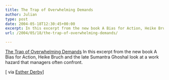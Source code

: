 ```yaml
---
title: The Trap of Overwhelming Demands
author: Julian
type: post
date: 2004-05-18T12:30:45+00:00
excerpt: In this excerpt from the new book A Bias for Action, Heike Bruch and the late Sumantra Ghoshal look at a work hazard that managers often confront.
url: /2004/05/18/the-trap-of-overwhelming-demands/

---
```

[The Trap of Overwhelming Demands][1] In this excerpt from the new book A Bias for Action, Heike Bruch and the late Sumantra Ghoshal look at a work hazard that managers often confront.
  
<!--more-->


  
[ via [Esther Derby][2]]

 [1]: https://hbswk.hbs.edu/item.jhtml?id=4128&t=career_effectiveness
 [2]: https://www.estherderby.com/weblog/blogger.html